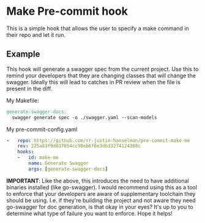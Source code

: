 # Make Pre-commit hook

This is a simple hook that allows the user to specify a make command in their repo and let it run.

## Example

This hook will generate a swagger spec from the current project.  Use this to remind your developers that they
are changing classes that will change the swagger.  Ideally this will lead to catches in PR review when the 
file is present in the diff.

My Makefile:

```Makefile
generate-swagger-docs:
  swagger generate spec -o ./swagger.yaml --scan-models
```

My pre-commit-config.yaml
```yaml
-   repo: https://github.com/rr-justin-hanselman/pre-commit-make-me
    rev: 225a83f9d037054cc98eb6f6e3db33274124388c
    hooks:
    -   id: make-me
        name: Generate Swagger
        args: [generate-swagger-docs]
```

__IMPORTANT__: Like the above, this introduces the need to have additional binaries installed (like go-swagger).  I would recommend using this as a tool to enforce that your developers are aware of supplementary toolchain they should be using.  I.e. if they're building the project and not aware they need go-swagger for doc generation, is that okay in your eyes?  It's up to you to determine what type of failure you want to enforce.  Hope it helps!
